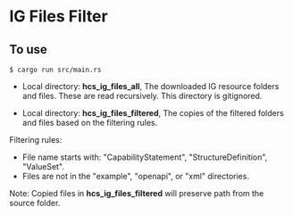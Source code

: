# IG Files Filter 

## To use 

```
$ cargo run src/main.rs 
```

- Local directory: __hcs_ig_files_all__, The downloaded IG resource folders and files. These are read recursively. This directory is gitignored. 

- Local directory: __hcs_ig_files_filtered__, The copies of the filtered folders and files based on the filtering rules.

Filtering rules:
- File name starts with: "CapabilityStatement", "StructureDefinition", "ValueSet".
- Files are not in the "example", "openapi", or "xml" directories.

Note: Copied files in __hcs_ig_files_filtered__ will preserve path from the source folder.



